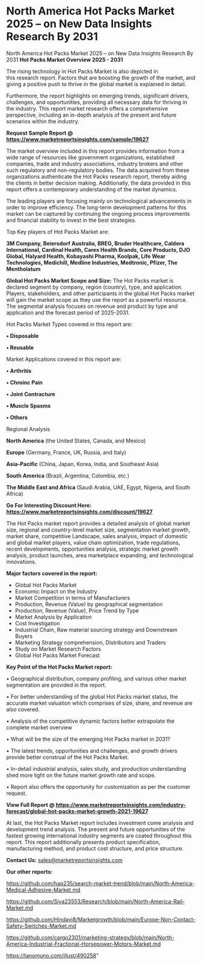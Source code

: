 # North America Hot Packs Market 2025 – on New Data Insights Research By 2031
North America Hot Packs Market 2025 – on New Data Insights Research By 2031
<Strong> Hot Packs Market Overview 2025 - 2031</strong>

The rising technology in Hot Packs Market is also depicted in this research report. Factors that are boosting the growth of the market, and giving a positive push to thrive in the global market is explained in detail.

Furthermore, the report highlights on emerging trends, significant drivers, challenges, and opportunities, providing all necessary data for thriving in the industry. This report market research offers a comprehensive perspective, including an in-depth analysis of the present and future scenarios within the industry.

<strong>Request Sample Report @ <a href=https://www.marketreportsinsights.com/sample/19627>https://www.marketreportsinsights.com/sample/19627</a></strong>

The market overview included in this report provides information from a wide range of resources like government organizations, established companies, trade and industry associations, industry brokers and other such regulatory and non-regulatory bodies. The data acquired from these organizations authenticate the Hot Packs research report, thereby aiding the clients in better decision making. Additionally, the data provided in this report offers a contemporary understanding of the market dynamics.

The leading players are focusing mainly on technological advancements in order to improve efficiency. The long-term development patterns for this market can be captured by continuing the ongoing process improvements and financial stability to invest in the best strategies.

Top Key players of Hot Packs Market are:

<strong>3M Company, Beiersdorf Australia, BREG, Bruder Healthcare, Caldera International, Cardinal Health, Carex Health Brands, Core Products, DJO Global, Halyard Health, Kobayashi Pharma, Koolpak, Life Wear Technologies, Medichill, Medline Industries, Medtronic, Pfizer, The Mentholatum</strong>

<strong><b>Global Hot Packs Market Scope and Size:</b></strong>
The Hot Packs market is declared segment by company, region (country), type, and application. Players, stakeholders, and other participants in the global Hot Packs market will gain the market scope as they use the report as a powerful resource. The segmental analysis focuses on revenue and product by type and application and the forecast period of 2025-2031.

Hot Packs Market Types covered in this report are:

<strong>• Disposable

• Reusable</strong>

Market Applications covered in this report are:

<strong>• Arthritis

• Chroinc Pain

• Joint Contracture

• Muscle Spasms

• Others</strong> 

Regional Analysis

<strong>North America</strong> (the United States, Canada, and Mexico)

<strong>Europe</strong> (Germany, France, UK, Russia, and Italy)

<strong>Asia-Pacific</strong> (China, Japan, Korea, India, and Southeast Asia)

<strong>South America</strong> (Brazil, Argentina, Colombia, etc.)

<strong>The Middle East and Africa</strong> (Saudi Arabia, UAE, Egypt, Nigeria, and South Africa)

<strong>Go For Interesting Discount Here: <a href=https://www.marketreportsinsights.com/discount/19627>https://www.marketreportsinsights.com/discount/19627</a></strong>

The Hot Packs market report provides a detailed analysis of global market size, regional and country-level market size, segmentation market growth, market share, competitive Landscape, sales analysis, impact of domestic and global market players, value chain optimization, trade regulations, recent developments, opportunities analysis, strategic market growth analysis, product launches, area marketplace expanding, and technological innovations.

<strong><b>Major factors covered in the report:</b></strong>
<ul>
  <li>Global Hot Packs Market </li>
  <li>Economic Impact on the Industry</li>
  <li>Market Competition in terms of Manufacturers</li>
  <li>Production, Revenue (Value) by geographical segmentation</li>
  <li>Production, Revenue (Value), Price Trend by Type</li>
  <li>Market Analysis by Application</li>
  <li>Cost Investigation</li>
  <li>Industrial Chain, Raw material sourcing strategy and Downstream Buyers</li>
  <li>Marketing Strategy comprehension, Distributors and Traders</li>
  <li>Study on Market Research Factors</li>
  <li>Global Hot Packs Market Forecast</li>
</ul>

<strong><b>Key Point of the Hot Packs Market report:</b></strong>

• Geographical distribution, company profiling, and various other market segmentation are provided in the report.

• For better understanding of the global Hot Packs market status, the accurate market valuation which comprises of size, share, and revenue are also covered.

• Analysis of the competitive dynamic factors better extrapolate the complete market overview

• What will be the size of the emerging Hot Packs market in 2031?

• The latest trends, opportunities and challenges, and growth drivers provide better construal of the Hot Packs Market.

• In-detail industrial analysis, sales study, and production understanding shed more light on the future market growth rate and scope.

• Report also offers the opportunity for customization as per the customer request.

<strong><b>View Full Report @ <a href=https://www.marketreportsinsights.com/industry-forecast/global-hot-packs-market-growth-2021-19627>https://www.marketreportsinsights.com/industry-forecast/global-hot-packs-market-growth-2021-19627</a></b></strong>


At last, the Hot Packs Market report includes investment come analysis and development trend analysis. The present and future opportunities of the fastest growing international industry segments are coated throughout this report. This report additionally presents product specification, manufacturing method, and product cost structure, and price structure.

<strong>Contact Us:</strong>
sales@marketreportsinsights.com

<strong>Our other reports:</strong>

<a href=https://github.com/haq235/search-market-trend/blob/main/North-America-Medical-Adhesive-Market.md>https://github.com/haq235/search-market-trend/blob/main/North-America-Medical-Adhesive-Market.md</a>

<a href=https://github.com/Siya23553/Research/blob/main/North-America-Rail-Market.md>https://github.com/Siya23553/Research/blob/main/North-America-Rail-Market.md</a>

<a href=https://github.com/Hindavi8/Marketgrowth/blob/main/Europe-Non-Contact-Safety-Switches-Market.md>https://github.com/Hindavi8/Marketgrowth/blob/main/Europe-Non-Contact-Safety-Switches-Market.md</a>

<a href=https://github.com/cargo2301/marketing-strategy/blob/main/North-America-Industrial-Fractional-Horsepower-Motors-Market.md>https://github.com/cargo2301/marketing-strategy/blob/main/North-America-Industrial-Fractional-Horsepower-Motors-Market.md</a>

<a href=https://tanomuno.com/illust/490258>https://tanomuno.com/illust/490258</a>"
